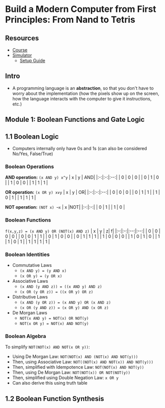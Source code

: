 # Build a Modern Computer from First Principles: From Nand to Tetris

## Resources
- [Course](https://www.coursera.org/learn/build-a-computer)
- [Simulator](https://www.nand2tetris.org/software)
  - [Setup Guide](https://drive.google.com/file/d/1QDYIvriWBS_ARntfmZ5E856OEPpE4j1F/view)

## Intro
- A programming language is an **abstraction**, so that you don't have to worry about the implementation (how the pixels show up on the screen, how the language interacts with the computer to give it instructions, etc.) 

## Module 1: Boolean Functions and Gate Logic
## 1.1 Boolean Logic
- Computers internally only have 0s and 1s (can also be considered No/Yes, False/True)

### Boolean Operations
**AND operation:** `(x AND y) x^y`
| x | y | AND|
|:-:|:-:|:--:|
| 0 | 0 | 0 |
| 0 | 1 | 0 |
| 1 | 0 | 0 |
| 1 | 1 | 1 |

**OR operation:** `(x OR y) x∨y`
| x | y | OR|
|:-:|:-:|:--:|
| 0 | 0 | 0 |
| 0 | 1 | 1 |
| 1 | 0 | 1 |
| 1 | 1 | 1 |

**NOT operation:** `(NOT x) ¬x`
| x |NOT|
|:-:|:-:|
| 0 | 1 |
| 1 | 0 |

### Boolean Functions
`f(x,y,z) = (x AND y) OR (NOT(x) AND z)`
| x | y | z| f|
|:-:|:-:|:--:|:--:|
| 0 | 0 | 0 | 0 |
| 0 | 0 | 1 | 1 |
| 0 | 1 | 0 | 0 |
| 0 | 1 | 1 | 1 |
| 1 | 0 | 0 | 0 |
| 1 | 0 | 1 | 0 |
| 1 | 1 | 0 | 1 |
| 1 | 1 | 1 | 1 |

### Boolean Identities
- Commutative Laws
  - `(x AND y) = (y AND x)`
  - `(x OR y) = (y OR x)`
- Associative Laws
  - `(x AND (y AND z)) = ((x AND y) AND z)`
  - `(x OR (y OR z)) = ((x OR y) OR z)`
- Distributive Laws
  - `(x AND (y OR z)) = (x AND y) OR (x AND z)`
  - `(x OR (y AND z)) = (x OR y) AND (x OR z)`
- De Morgan Laws
  - `NOT(x AND y) = NOT(x) OR NOT(y)`
  - `NOT(x OR y) = NOT(x) AND NOT(y)`

### Boolean Algebra
To simplify `NOT(NOT(x) AND NOT(x OR y))`:
  - Using De Morgan Law: `NOT(NOT(x) AND (NOT(x) AND NOT(y)))`
  - Then, using Associative Law: `NOT((NOT(x) AND NOT(x)) AND NOT(y)))`
  - Then, simplified with Idempotence Law: `NOT(NOT(x) AND NOT(y))`
  - Then, using De Morgan Law: `NOT(NOT(x)) OR NOT(NOT(y))`
  - Then, simplified using Double Negation Law: `x OR y`
  - Can also derive this using truth table

## 1.2 Boolean Function Synthesis